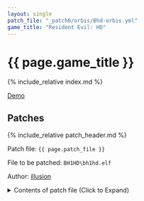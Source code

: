 ```yaml
---
layout: single
patch_file: "_patch0/orbis/Bhd-orbis.yml"
game_title: "Resident Evil: HD"
---
```


# {{ page.game_title }}

{% include_relative index.md %}

[Demo](https://youtu.be/MSVD1Gmm4P8)

## Patches

{% include_relative patch_header.md %}

Patch file: `{{ page.patch_file }}`

File to be patched: `BH1HD\bh1hd.elf`

Author: [illusion](https://twitter.com/illusion0002)

<details>
<summary>Contents of patch file (Click to Expand)</summary>

{% highlight yml %}
{% flexible_include {{ page.patch_file }} %}
{% endhighlight %}

</details>
